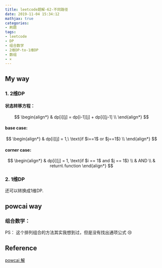 ```yaml
---
title: leetcode题解-62-不同路径
date: 2019-11-04 15:34:12
mathjax: true
categories:
- 刷题
tags: 
- leetcode
- DP
- 组合数学
- 2维DP-to-1维DP
- 数组
- ×
---
```




## My way

### 1. 2维DP

#### 状态转移方程：

$$
\begin{align*}
& dp[i][j] = dp[i-1][j] + dp[i][j-1] \\
\end{align*}
$$



#### base case:

$$
\begin{align*}
& dp[i][j] = 1,\ \text{if $i==1$ or $j==1$} \\
\end{align*}
$$



#### corner case:

$$
\begin{align*}
& dp[i][j] = 1, \text{if $i == 1$ and $j == 1$} \\
& AND \\
& return\ function
\end{align*}
$$





### 2. 1维DP

还可以转换成1维DP.





## powcai way

### 组合数学：

PS： 这个排列组合的方法其实我想到过，但是没有找出通项公式 :cry:





## Reference

[powcai 解](https://leetcode-cn.com/problems/unique-paths/solution/dong-tai-gui-hua-by-powcai-2/)